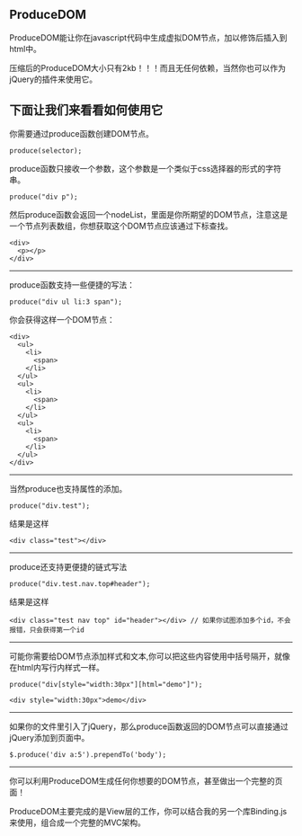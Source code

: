 ## ProduceDOM
ProduceDOM能让你在javascript代码中生成虚拟DOM节点，加以修饰后插入到html中。

压缩后的ProduceDOM大小只有2kb！！！而且无任何依赖，当然你也可以作为jQuery的插件来使用它。

下面让我们来看看如何使用它
---

你需要通过produce函数创建DOM节点。

    produce(selector);
produce函数只接收一个参数，这个参数是一个类似于css选择器的形式的字符串。

    produce("div p");
然后produce函数会返回一个nodeList，里面是你所期望的DOM节点，注意这是一个节点列表数组，你想获取这个DOM节点应该通过下标查找。

    <div>
      <p></p>
    </div>
---
produce函数支持一些便捷的写法：

    produce("div ul li:3 span");
你会获得这样一个DOM节点：

    <div>
      <ul>
        <li>
          <span>
        </li>
      </ul>
      <ul>
        <li>
          <span>
        </li>
      </ul>
      <ul>
        <li>
          <span>
        </li>
      </ul>
    </div>
---
当然produce也支持属性的添加。

    produce("div.test");
结果是这样

    <div class="test"></div>
---
produce还支持更便捷的链式写法

    produce("div.test.nav.top#header");
结果是这样

    <div class="test nav top" id="header"></div> // 如果你试图添加多个id，不会报错，只会获得第一个id
---
可能你需要给DOM节点添加样式和文本,你可以把这些内容使用中括号隔开，就像在html内写行内样式一样。

    produce("div[style="width:30px"][html="demo"]");
    
    <div style="width:30px">demo</div>
--- 
如果你的文件里引入了jQuery，那么produce函数返回的DOM节点可以直接通过jQuery添加到页面中。

    $.produce('div a:5').prependTo('body');
---    
你可以利用ProduceDOM生成任何你想要的DOM节点，甚至做出一个完整的页面！

ProduceDOM主要完成的是View层的工作，你可以结合我的另一个库Binding.js来使用，组合成一个完整的MVC架构。
